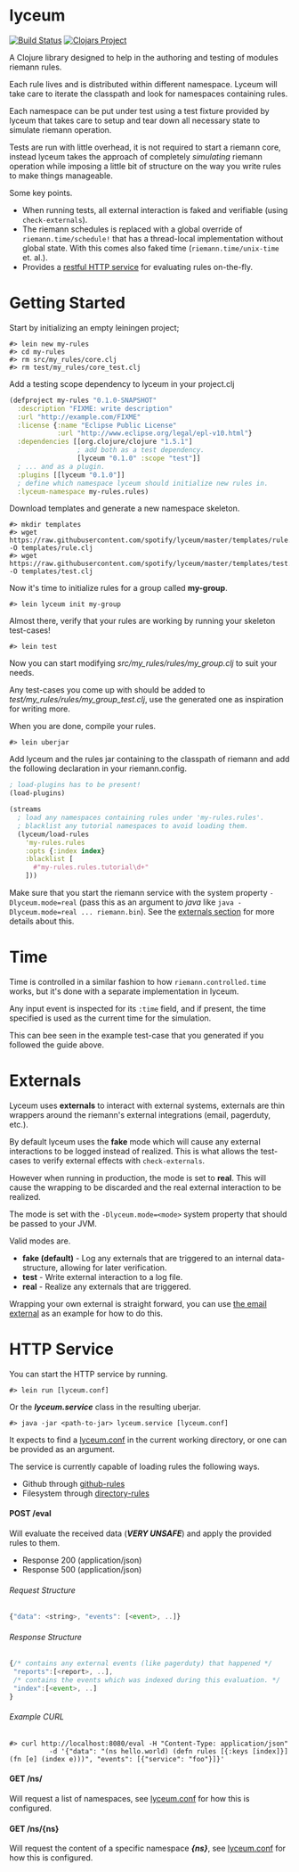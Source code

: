 # lyceum
[![Build Status](https://travis-ci.org/spotify/lyceum.svg)](https://travis-ci.org/spotify/lyceum)
[![Clojars Project](http://clojars.org/lyceum/latest-version.svg)](http://clojars.org/lyceum)

A Clojure library designed to help in the authoring and testing of modules
riemann rules.

Each rule lives and is distributed within different namespace.
Lyceum will take care to iterate the classpath and look for namespaces
containing rules.

Each namespace can be put under test using a test fixture provided by lyceum
that takes care to setup and tear down all necessary state to simulate riemann
operation.

Tests are run with little overhead, it is not required to start a riemann
core, instead lyceum takes the approach of completely _simulating_ riemann
operation while imposing a little bit of structure on the way you write rules
to make things manageable.

Some key points.

* When running tests, all external interaction is faked and verifiable (using
  `check-externals`).
* The riemann schedules is replaced with a global override of
  `riemann.time/schedule!` that has a thread-local implementation without global
  state.
  With this comes also faked time (`riemann.time/unix-time` et. al.).
* Provides a [restful HTTP service](#http-service) for evaluating rules on-the-fly.

# Getting Started

Start by initializing an empty leiningen project;

```
#> lein new my-rules
#> cd my-rules
#> rm src/my_rules/core.clj
#> rm test/my_rules/core_test.clj
```

Add a testing scope dependency to lyceum in your project.clj

```clojure
(defproject my-rules "0.1.0-SNAPSHOT"
  :description "FIXME: write description"
  :url "http://example.com/FIXME"
  :license {:name "Eclipse Public License"
            :url "http://www.eclipse.org/legal/epl-v10.html"}
  :dependencies [[org.clojure/clojure "1.5.1"]
                 ; add both as a test dependency.
                 [lyceum "0.1.0" :scope "test"]]
  ; ... and as a plugin.
  :plugins [[lyceum "0.1.0"]]
  ; define which namespace lyceum should initialize new rules in.
  :lyceum-namespace my-rules.rules)
```

Download templates and generate a new namespace skeleton.

```
#> mkdir templates
#> wget https://raw.githubusercontent.com/spotify/lyceum/master/templates/rule.clj -O templates/rule.clj
#> wget https://raw.githubusercontent.com/spotify/lyceum/master/templates/test.clj -O templates/test.clj
```

Now it's time to initialize rules for a group called __my-group__.

```
#> lein lyceum init my-group
```

Almost there, verify that your rules are working by running your skeleton
test-cases!

```
#> lein test
```

Now you can start modifying *src/my\_rules/rules/my\_group.clj* to suit your
needs.

Any test-cases you come up with should be added to
*test/my\_rules/rules/my_group_test.clj*, use the generated one as inspiration
for writing more.

When you are done, compile your rules.

```
#> lein uberjar
```

Add lyceum and the rules jar containing to the classpath of riemann and
add the following declaration in your riemann.config.

```clojure
; load-plugins has to be present!
(load-plugins)

(streams
  ; load any namespaces containing rules under 'my-rules.rules'.
  ; blacklist any tutorial namespaces to avoid loading them.
  (lyceum/load-rules
    'my-rules.rules
    :opts {:index index}
    :blacklist [
      #"my-rules.rules.tutorial\d+"
    ]))
```

Make sure that you start the riemann service with the system property
`-Dlyceum.mode=real` (pass this as an argument to _java_ like `java
-Dlyceum.mode=real ... riemann.bin`).
See the [externals section](#externals) for more details about this.

# Time

Time is controlled in a similar fashion to how `riemann.controlled.time` works,
but it's done with a separate implementation in lyceum.

Any input event is inspected for its `:time` field, and if present, the time
specified is used as the current time for the simulation.

This can bee seen in the example test-case that you generated if you followed
the guide above.

# Externals

Lyceum uses __externals__ to interact with external systems, externals are thin
wrappers around the riemann's external integrations (email, pagerduty, etc.).

By default lyceum uses the __fake__ mode which will cause any external
interactions to be logged instead of realized.
This is what allows the test-cases to verify external effects with
`check-externals`.

However when running in production, the mode is set to __real__. This will
cause the wrapping to be discarded and the real external interaction to be
realized.

The mode is set with the `-Dlyceum.mode=<mode>` system property that should
be passed to your JVM.

Valid modes are.

* __fake (default)__ - Log any externals that are triggered to an internal
  data-structure, allowing for later verification.
* __test__ - Write external interaction to a log file.
* __real__ - Realize any externals that are triggered.

Wrapping your own external is straight forward, you can use
[the email external](src/lyceum/external/email.clj) as an example for how to do
this.

# HTTP Service

You can start the HTTP service by running.

```
#> lein run [lyceum.conf]
```

Or the ___lyceum.service___ class in the resulting uberjar.

```
#> java -jar <path-to-jar> lyceum.service [lyceum.conf]
```

It expects to find a [lyceum.conf](lyceum.conf) in the current working directory, or one can be provided as an argument.

The service is currently capable of loading rules the following ways.

+ Github through [github-rules](src/lyceum/service/rules_loader/github.clj)
+ Filesystem through [directory-rules](src/lyceum/service/rules_loader/directory.clj)

#### POST /eval

Will evaluate the received data (___VERY UNSAFE___) and apply the provided rules to them.

+ Response 200 (application/json)
+ Response 500 (application/json)

###### Request Structure
```javascript
{"data": <string>, "events": [<event>, ..]}
```

###### Response Structure
```javascript
{/* contains any external events (like pagerduty) that happened */
 "reports":[<report>, ..],
 /* contains the events which was indexed during this evaluation. */
 "index":[<event>, ..]
}
```

###### Example CURL
```
#> curl http://localhost:8080/eval -H "Content-Type: application/json"
          -d '{"data": "(ns hello.world) (defn rules [{:keys [index]}] (fn [e] (index e)))", "events": [{"service": "foo"}]}'
```

#### GET /ns/

Will request a list of namespaces, see [lyceum.conf](lyceum.conf) for how this is configured.

#### GET /ns/{ns}

Will request the content of a specific namespace ___{ns}___, see [lyceum.conf](lyceum.conf) for how this is configured.
